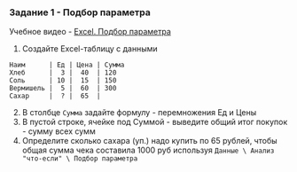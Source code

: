 ### Задание 1 - Подбор параметра

Учебное видео - [Excel. Подбор параметра](https://www.youtube.com/watch?v=5rbE0NFKhc4)  
1. Создайте Excel-таблицу с данными
```
Наим      | Ед | Цена | Сумма
Хлеб      |  3 |  40  | 120
Соль      | 10 |  15  | 150
Вермишель |  5 |  60  | 300
Сахар     |  ? |  65  |
```
2. В столбце `Сумма` задайте формулу - перемножения Ед и Цены
3. В пустой строке, ячейке под Суммой - выведите общий итог покупок - сумму всех сумм
4. Определите  сколько сахара (уп.) надо купить по 65 рублей, чтобы общая сумма чека составила 1000 руб
используя `Данные \ Анализ "что-если" \ Подбор параметра`
